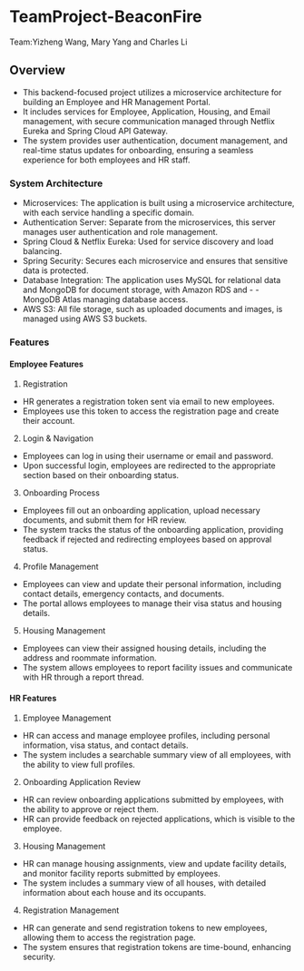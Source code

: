 # TeamProject-BeaconFire
Team:Yizheng Wang, Mary Yang and Charles Li

## Overview
- This backend-focused project utilizes a microservice architecture for building an Employee and HR Management Portal.
- It includes services for Employee, Application, Housing, and Email management, with secure communication managed through Netflix Eureka and Spring Cloud API Gateway.
- The system provides user authentication, document management, and real-time status updates for onboarding, ensuring a seamless experience for both employees and HR staff.

### System Architecture
- Microservices: The application is built using a microservice architecture, with each service handling a specific domain.
- Authentication Server: Separate from the microservices, this server manages user authentication and role management.
- Spring Cloud & Netflix Eureka: Used for service discovery and load balancing.
- Spring Security: Secures each microservice and ensures that sensitive data is protected.
- Database Integration: The application uses MySQL for relational data and MongoDB for document storage, with Amazon RDS and - - MongoDB Atlas managing database access.
- AWS S3: All file storage, such as uploaded documents and images, is managed using AWS S3 buckets.

### Features
#### Employee Features
1. Registration
- HR generates a registration token sent via email to new employees.
- Employees use this token to access the registration page and create their account.
  
2. Login & Navigation

- Employees can log in using their username or email and password.
- Upon successful login, employees are redirected to the appropriate section based on their onboarding status.
3. Onboarding Process

- Employees fill out an onboarding application, upload necessary documents, and submit them for HR review.
- The system tracks the status of the onboarding application, providing feedback if rejected and redirecting employees based on approval status.
4. Profile Management

- Employees can view and update their personal information, including contact details, emergency contacts, and documents.
- The portal allows employees to manage their visa status and housing details.
5. Housing Management

- Employees can view their assigned housing details, including the address and roommate information.
- The system allows employees to report facility issues and communicate with HR through a report thread.
#### HR Features
1. Employee Management

- HR can access and manage employee profiles, including personal information, visa status, and contact details.
- The system includes a searchable summary view of all employees, with the ability to view full profiles.
2. Onboarding Application Review

- HR can review onboarding applications submitted by employees, with the ability to approve or reject them.
- HR can provide feedback on rejected applications, which is visible to the employee.
3. Housing Management

- HR can manage housing assignments, view and update facility details, and monitor facility reports submitted by employees.
- The system includes a summary view of all houses, with detailed information about each house and its occupants.
4. Registration Management

- HR can generate and send registration tokens to new employees, allowing them to access the registration page.
- The system ensures that registration tokens are time-bound, enhancing security.



